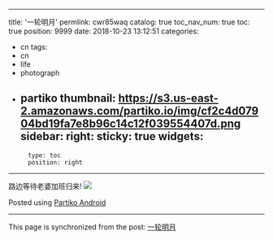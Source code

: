 
---
title: '一轮明月'
permlink: cwr85waq
catalog: true
toc_nav_num: true
toc: true
position: 9999
date: 2018-10-23 13:12:51
categories:
- cn
tags:
- cn
- life
- photograph
- partiko
thumbnail: https://s3.us-east-2.amazonaws.com/partiko.io/img/cf2c4d07904bd19fa7e8b96c14c12f039554407d.png
sidebar:
    right:
        sticky: true
widgets:
    -
        type: toc
        position: right
---


路边等待老婆加班归来!
![](https://s3.us-east-2.amazonaws.com/partiko.io/img/cf2c4d07904bd19fa7e8b96c14c12f039554407d.png)

Posted using [Partiko Android](https://steemit.com/@partiko-android)

- - -

This page is synchronized from the post: [一轮明月](https://steemit.com/@yellowbird/cwr85waq)
